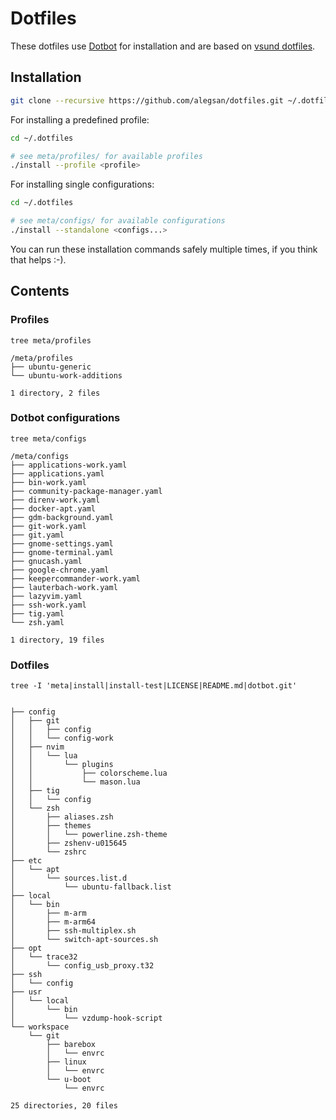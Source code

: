 # Dotfiles

These dotfiles use [Dotbot](https://github.com/anishathalye/dotbot) for installation and are
based on [vsund dotfiles](https://github.com/vsund/dotfiles).

## Installation

```bash
git clone --recursive https://github.com/alegsan/dotfiles.git ~/.dotfiles
```

For installing a predefined profile:

```bash
cd ~/.dotfiles

# see meta/profiles/ for available profiles
./install --profile <profile>
```

For installing single configurations:

```bash
cd ~/.dotfiles

# see meta/configs/ for available configurations
./install --standalone <configs...>
```

You can run these installation commands safely multiple times, if you think that helps :-).

## Contents

### Profiles

```
tree meta/profiles

/meta/profiles
├── ubuntu-generic
└── ubuntu-work-additions

1 directory, 2 files
```

### Dotbot configurations

```
tree meta/configs

/meta/configs
├── applications-work.yaml
├── applications.yaml
├── bin-work.yaml
├── community-package-manager.yaml
├── direnv-work.yaml
├── docker-apt.yaml
├── gdm-background.yaml
├── git-work.yaml
├── git.yaml
├── gnome-settings.yaml
├── gnome-terminal.yaml
├── gnucash.yaml
├── google-chrome.yaml
├── keepercommander-work.yaml
├── lauterbach-work.yaml
├── lazyvim.yaml
├── ssh-work.yaml
├── tig.yaml
└── zsh.yaml

1 directory, 19 files
```

### Dotfiles

```
tree -I 'meta|install|install-test|LICENSE|README.md|dotbot.git'


├── config
│   ├── git
│   │   ├── config
│   │   └── config-work
│   ├── nvim
│   │   └── lua
│   │       └── plugins
│   │           ├── colorscheme.lua
│   │           └── mason.lua
│   ├── tig
│   │   └── config
│   └── zsh
│       ├── aliases.zsh
│       ├── themes
│       │   └── powerline.zsh-theme
│       ├── zshenv-u015645
│       └── zshrc
├── etc
│   └── apt
│       └── sources.list.d
│           └── ubuntu-fallback.list
├── local
│   └── bin
│       ├── m-arm
│       ├── m-arm64
│       ├── ssh-multiplex.sh
│       └── switch-apt-sources.sh
├── opt
│   └── trace32
│       └── config_usb_proxy.t32
├── ssh
│   └── config
├── usr
│   └── local
│       └── bin
│           └── vzdump-hook-script
└── workspace
    └── git
        ├── barebox
        │   └── envrc
        ├── linux
        │   └── envrc
        └── u-boot
            └── envrc

25 directories, 20 files
```

